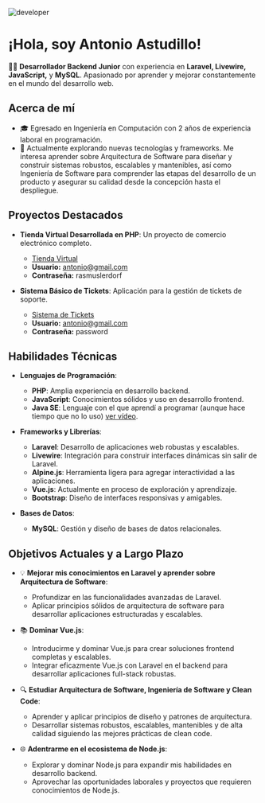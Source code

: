 
![developer](https://user-images.githubusercontent.com/58786364/170402930-f4618960-4db2-43f3-8291-ff50427ac330.gif)



# ¡Hola, soy Antonio Astudillo!

👨‍💻 **Desarrollador Backend Junior** con experiencia en **Laravel, Livewire, JavaScript,** y **MySQL**. Apasionado por aprender y mejorar constantemente en el mundo del desarrollo web.

## Acerca de mí
- 🎓 Egresado en Ingeniería en Computación con 2 años de experiencia laboral en programación.
- 🌱 Actualmente explorando nuevas tecnologías y frameworks. Me interesa aprender sobre Arquitectura de Software para diseñar y construir sistemas robustos, escalables y mantenibles, así como Ingeniería de Software para comprender las etapas del desarrollo de un producto y asegurar su calidad desde la concepción hasta el despliegue.


## Proyectos Destacados

- **Tienda Virtual Desarrollada en PHP**: Un proyecto de comercio electrónico completo.
  - [Tienda Virtual](https://www.antonioastudillo.com/)
  - **Usuario:** antonio@gmail.com
  - **Contraseña:** rasmuslerdorf

- **Sistema Básico de Tickets**: Aplicación para la gestión de tickets de soporte.
  - [Sistema de Tickets](https://ajjacacsbro.tech/)
  - **Usuario:** antonio@gmail.com
  - **Contraseña:** password



## Habilidades Técnicas

- **Lenguajes de Programación**:
  - **PHP**: Amplia experiencia en desarrollo backend.
  - **JavaScript**: Conocimientos sólidos y uso en desarrollo frontend.
  - **Java SE**: Lenguaje con el que aprendí a programar (aunque hace tiempo que no lo uso) [ver vídeo](https://www.youtube.com/watch?v=xFOCY21EW1g).

- **Frameworks y Librerías**:
  - **Laravel**: Desarrollo de aplicaciones web robustas y escalables.
  - **Livewire**: Integración para construir interfaces dinámicas sin salir de Laravel.
  - **Alpine.js**: Herramienta ligera para agregar interactividad a las aplicaciones.
  - **Vue.js**: Actualmente en proceso de exploración y aprendizaje.
  - **Bootstrap**: Diseño de interfaces responsivas y amigables.

- **Bases de Datos**:
  - **MySQL**: Gestión y diseño de bases de datos relacionales.



## Objetivos Actuales y a Largo Plazo

- 💡 **Mejorar mis conocimientos en Laravel y aprender sobre Arquitectura de Software**:
  - Profundizar en las funcionalidades avanzadas de Laravel.
  - Aplicar principios sólidos de arquitectura de software para desarrollar aplicaciones estructuradas y escalables.

- 📚 **Dominar Vue.js**:
  - Introducirme y dominar Vue.js para crear soluciones frontend completas y escalables.
  - Integrar eficazmente Vue.js con Laravel en el backend para desarrollar aplicaciones full-stack robustas.

- 🔍 **Estudiar Arquitectura de Software, Ingeniería de Software y Clean Code**:
  - Aprender y aplicar principios de diseño y patrones de arquitectura.
  - Desarrollar sistemas robustos, escalables, mantenibles y de alta calidad siguiendo las mejores prácticas de clean code.

- 🌐 **Adentrarme en el ecosistema de Node.js**:
  - Explorar y dominar Node.js para expandir mis habilidades en desarrollo backend.
  - Aprovechar las oportunidades laborales y proyectos que requieren conocimientos de Node.js.






